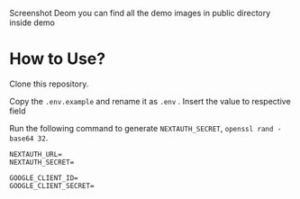 Screenshot Deom
you can find all the demo images in public directory inside demo


# How to Use?

Clone this repository.

Copy the `.env.example` and rename it as `.env` .
Insert the value to respective field

Run the following command to generate `NEXTAUTH_SECRET`, `openssl rand -base64 32`.

```
NEXTAUTH_URL=
NEXTAUTH_SECRET=

GOOGLE_CLIENT_ID=
GOOGLE_CLIENT_SECRET=





